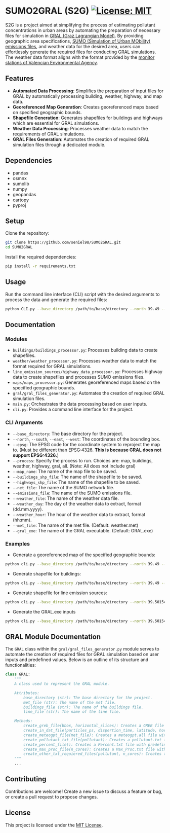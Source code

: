 # SUMO2GRAL (S2G) [![License: MIT](https://img.shields.io/badge/License-MIT-yellow.svg)](https://opensource.org/licenses/MIT)

S2G is a project aimed at simplifying the process of estimating pollutant concentrations in urban areas by automating the preparation of necessary files for simulation in [GRAL (Graz Lagrangian Model)](https://gral.tugraz.at/). By providing geographic area specifications, [SUMO (Simulation of Urban MObility) emissions files](https://sumo.dlr.de/docs/Simulation/Output/Lane-_or_Edge-based_Emissions_Measures.html), and weather data for the desired area, users can effortlessly generate the required files for conducting GRAL simulations. The weather data format aligns with the format provided by the [monitor stations of Valencian Environmental Agency](https://mediambient.gva.es/es/web/calidad-ambiental/datos-on-line).

## Features

- **Automated Data Processing**: Simplifies the preparation of input files for GRAL by automatically processing building, weather, highway, and map data.
- **Georeferenced Map Generation**: Creates georeferenced maps based on specified geographic bounds.
- **Shapefile Generation**: Generates shapefiles for buildings and highways which are essential for GRAL simulations.
- **Weather Data Processing**: Processes weather data to match the requirements of GRAL simulations.
- **GRAL Files Generation**: Automates the creation of required GRAL simulation files through a dedicated module.

## Dependencies

- pandas
- osmnx
- sumolib
- numpy
- geopandas
- cartopy
- pyproj

## Setup

Clone the repository:

```bash
git clone https://github.com/seniel98/SUMO2GRAL.git
cd SUMO2GRAL
```

Install the required dependencies:

```bash
pip install -r requirements.txt
```

## Usage

Run the command line interface (CLI) script with the desired arguments to process the data and generate the required files:

```bash
python CLI.py --base_directory /path/to/base/directory --north 39.49 --south 39.47 --east -0.37 --west -0.39 --epsg 3857 --process all  --net_file /path/to/net/file/file.net.xml --emissions_file /path/to/edge/emissions/file/edges_emisisons_file.csv 
```

## Documentation

### Modules

- `buildings/buildings_processor.py`: Processes building data to create shapefiles.
- `weather/weather_processor.py`: Processes weather data to match the format required for GRAL simulations.
- `line_emission_sources/highway_data_processor.py`: Processes highway data to create shapefiles and processes SUMO emissions files.
- `maps/maps_processor.py`: Generates georeferenced maps based on the specified geographic bounds.
- `gral/gral_files_generator.py`: Automates the creation of required GRAL simulation files.
- `main.py`: Orchestrates the data processing based on user inputs.
- `cli.py`: Provides a command line interface for the project.

### CLI Arguments

- `--base_directory`: The base directory for the project.
- `--north`, `--south`, `--east`, `--west`: The coordinates of the bounding box.
- `--epsg`: The EPSG code for the coordinate system to reproject the map to. (Must be different than EPSG:4326. **This is because GRAL does not support EPSG:4326.**)
- `--process`: Specify the process to run. Choices are: map, buildings, weather, highway, gral, all. (Note: All does not include gral)
- `--map_name`: The name of the map file to be saved.
- `--buildings_shp_file`: The name of the shapefile to be saved.
- `--highways_shp_file`: The name of the shapefile to be saved.
- `--net_file`: The name of the SUMO network file.
- `--emissions_file`: The name of the SUMO emissions file.
- `--weather_file`: The name of the weather data file.
- `--weather_day`: The day of the weather data to extract, format (dd.mm.yyyy).
- `--weather_hour`: The hour of the weather data to extract, format (hh:mm).
- `--met_file`: The name of the met file. (Default: weather.met)
- `--gral_exe`: The name of the GRAL executable. (Default: GRAL.exe)

### Examples

- Generate a georeferenced map of the specified geographic bounds:

```bash
python cli.py --base_directory /path/to/base/directory --north 39.49 --south 39.47 --east -0.37 --west -0.39 --epsg 3857 --process map
```

- Generate shapefile for buildings:

```bash
python cli.py --base_directory /path/to/base/directory --north 39.49 --south 39.47 --east -0.37 --west -0.39 --epsg 3857 --process buildings
```

- Generate shapefile for line emission sources:

```bash
python cli.py --base_directory /path/to/base/directory --north 39.50154 --south 39.4235 --east -0.30981 --west -0.44166 --process highway --net_file /path/to/net/file/file.net.xml --emissions_file /path/to/edge/emissions/file/edges_emisisons_file.csv
```

- Generate the GRAL.exe inputs

```bash
python cli.py --base_directory /path/to/base/directory --north 39.50154 --south 39.4235 --east -0.30981 --west -0.44166 --process gral --met_file /path/to/met/file/metfile.met
```

## GRAL Module Documentation

The `GRAL` class within the `gral/gral_files_generator.py` module serves to automate the creation of required files for GRAL simulation based on user inputs and predefined values. Below is an outline of its structure and functionalities:

```python
class GRAL:
    """
    A class used to represent the GRAL module.

    Attributes:
        base_directory (str): The base directory for the project.
        met_file (str): The name of the met file.
        buildings_file (str): The name of the buildings file.
        line_file (str): The name of the line file.

    Methods:
        create_greb_file(bbox, horizontal_slices): Creates a GREB file with predefined values.
        create_in_dat_file(particles_ps, dispertion_time, latitude, horizontal_slices): Creates a in.dat file with predefined values.
        create_meteogpt_file(met_file): Creates a meteogpt.all file with predefined values.
        create_pollutant_txt_file(pollutant): Creates a pollutant.txt file with predefined values.
        create_percent_file(): Creates a Percent.txt file with predefined values.
        create_max_proc_file(n_cores): Creates a Max_Proc.txt file with predefined values.
        create_other_txt_requiered_files(pollutant, n_cores): Creates the other txt requiered files with predefined values.
    """
    ...

```

## Contributing

Contributions are welcome! Create a new issue to discuss a feature or bug, or create a pull request to propose changes.

## License

This project is licensed under the [MIT License](LICENSE).
